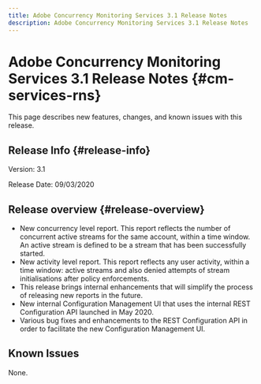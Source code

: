 ```yaml
---
title: Adobe Concurrency Monitoring Services 3.1 Release Notes
description: Adobe Concurrency Monitoring Services 3.1 Release Notes
---
```


# Adobe Concurrency Monitoring Services 3.1 Release Notes {#cm-services-rns}

This page describes new features, changes, and known issues with this release.

## Release Info {#release-info}

Version: 3.1

Release Date: 09/03/2020

## Release overview {#release-overview}

* New concurrency level report. This report reflects the number of concurrent active streams for the same account, within a time window. An active stream is defined to be a stream that has been successfully started.
* New activity level report. This report reflects any user activity, within a time window: active streams and also denied attempts of stream initialisations after policy enforcements.
* This release brings internal enhancements that will simplify the process of releasing new reports in the future.
* New internal Configuration Management UI that uses the internal REST Configuration API launched in May 2020.
* Various bug fixes and enhancements to the REST Configuration API in order to facilitate the new Configuration Management UI. 

## Known Issues

None.
